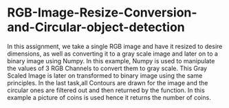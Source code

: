 # RGB-Image-Resize-Conversion-and-Circular-object-detection

In this assignment, we take a single RGB image and have it resized to desire dimensions, as well as converting it to a gray scale image and later on to a binary image using Numpy.
In this example, Numpy is used to manipulate the values of 3 RGB Channels to convert them to gray scale. This Gray Scaled Image is later on transformed to binary image using the same principles.
In the last task,all Contours are drawn for the image and the circular ones are filtered out and then returned by the function. In this example a picture of coins is used hence it returns the number of coins.

